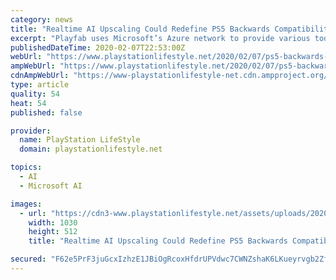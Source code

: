 ```yaml
---
category: news
title: "Realtime AI Upscaling Could Redefine PS5 Backwards Compatibility, Game File Sizes"
excerpt: "Playfab uses Microsoft’s Azure network to provide various tools to developers that wouldn’t be possible without the power of the cloud. Playfab founder James Gwertzman revealed in an interview that an Xbox Game Studio is attempting to use machine learning and cloud computing to upscale textures in realtime. It’s working scarily well."
publishedDateTime: 2020-02-07T22:53:00Z
webUrl: "https://www.playstationlifestyle.net/2020/02/07/ps5-backwards-compatibility-ai-upscaling/"
ampWebUrl: "https://www.playstationlifestyle.net/2020/02/07/ps5-backwards-compatibility-ai-upscaling/amp/"
cdnAmpWebUrl: "https://www-playstationlifestyle-net.cdn.ampproject.org/c/s/www.playstationlifestyle.net/2020/02/07/ps5-backwards-compatibility-ai-upscaling/amp/"
type: article
quality: 54
heat: 54
published: false

provider:
  name: PlayStation LifeStyle
  domain: playstationlifestyle.net

topics:
  - AI
  - Microsoft AI

images:
  - url: "https://cdn3-www.playstationlifestyle.net/assets/uploads/2020/02/ps5-backwards-compatibility-upscaling.jpg"
    width: 1030
    height: 512
    title: "Realtime AI Upscaling Could Redefine PS5 Backwards Compatibility, Game File Sizes"

secured: "F62e5PrF3juGcxIzhzE1JBiOgRcoxHfdrUPVdwc7CWNZshaK6LKueyrvgb2Zfv3G5fsPwKMxiKz9PWi2SYOM6aQ/OhPerVUBI1IGGPq7ppgL1LDK+9wBUOQzf1i75rKOsUZYJIaujLt77JIHC8+OOre6CE1ko0NZCiwMmCFml2P0GHcgyANAh3UPFXc0SU8ZSTilZZzHEdg//f86CJgUvYkVZAr9V9r52BzQGJ+uGYyfhnSWnKWfGbW9x1aBXRjdAZWdpz39okWzHS6heMf/u7CUnsZXAxNKc4i+luctVpryc3xh5Ke+dyIGEmYvvwAiO76N/l/qucoIy+Emt5h6JUptS8LPcwXEGp1uN77/h+ZgqBw+rdc1F9hb3qPCkR+Rd9CswGfQ/4pEbodDJnCd8okVqTb8H/NUU5eiG9FudFz4x+LWr4mnmy0n7Lri1p2AlmahZrM3bPSMVdjJ8s/JKv1fCijp1Tomq9PvUfeFA9M=;JO+3vsSJXmvhsIg84kzdEg=="
---
```


